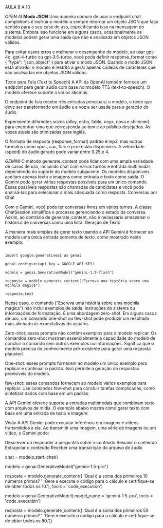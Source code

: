 AULA 8 A 10

*OPEN AI*
**Modo *JSON***
Uma maneira comum de usar o endpoint chat completions é instruir o modelo a sempre retornar um objeto JSON que faça sentido para o seu caso de uso, especificando isso na mensagem do sistema. Embora isso funcione em alguns casos, ocasionalmente os modelos podem gerar uma saída que não é analisada em objetos JSON válidos.

Para evitar esses erros e melhorar o desempenho do modelo, ao usar gpt-4o, gpt-4-turbo ou gpt-3.5-turbo, você pode definir response_format como { "type": "json_object" } para ativar o modo JSON. Quando o modo JSON está ativado, o modelo é restrito a gerar apenas cadeias de caracteres que são analisadas em objetos JSON válidos.

Texto para Fala (Text to Speech)
A API da OpenAI também fornece um endpoint para gerar aúdio com base no modelo TTS (text-to-speech). O modelo oferece suporte a vários idiomas.

O endpoint de fala recebe três entradas principais: o modelo, o texto que deve ser transformado em áudio e a voz a ser usada para a geração do áudio.

Experimente diferentes vozes (alloy, echo, fable, onyx, nova e shimmer) para encontrar uma que corresponda ao tom e ao público desejados. As vozes atuais são otimizadas para inglês.

O formato de resposta (response_format) padrão é mp3, mas outros formatos como opus, aac, flac e pcm estão disponíveis. A velocidade (speed) do áudio gerado pode variar entre 0.25 e 4.



*GEMINI*
O método generate_content pode lidar com uma ampla variedade de casos de uso, incluindo chat com vários turnos e entrada multimodal, dependendo do suporte do modelo subjacente. Os modelos disponíveis aceitam apenas texto e imagens como entrada e texto como saída.
O Gemini pode gerar várias respostas possíveis para um único comando. Essas possíveis respostas são chamadas de candidates e você pode analisá-las para selecionar a mais adequada como resposta.
Conversas por Chat

Com o Gemini, você pode ter conversas livres em vários turnos. A classe ChatSession simplifica o processo gerenciando o estado da conversa. Assim, ao contrário de generate_content, não é necessário armazenar o histórico de conversas como uma lista.
Geração de Texto

A maneira mais simples de gerar texto usando a API Gemini é fornecer ao modelo uma única entrada somente de texto, como mostrado neste exemplo:

```

import google.generativeai as genai

genai.configure(api_key = GOOGLE_API_KEY)

modelo = genai.GenerativeModel("gemini-1.5-flash")

resposta = modelo.generate_content("Escreva uma história sobre uma mochila mágica")

resposta.text
```

Nesse caso, o comando ("Escreva uma história sobre uma mochila mágica") não inclui exemplos de saída, instruções do sistema ou informações de formatação. É uma abordagem zero-shot. Em alguns casos de uso, um comando one-shot ou few-shot pode produzir um resultado mais alinhado às expectativas do usuário.

Zero-shot: esses prompts não contêm exemplos para o modelo replicar. Os comandos zero-shot mostram essencialmente a capacidade do modelo de concluir o comando sem outros exemplos ou informações. Significa que o modelo precisa do conhecimento pré-existente para gerar uma resposta plausível.

One-shot: esses prompts fornecem ao modelo um único exemplo para replicar e continuar o padrão. Isso permite a geração de respostas previsíveis do modelo.

few-shot: esses comandos fornecem ao modelo vários exemplos para replicar. Use comandos few-shot para concluir tarefas complicadas, como sintetizar dados com base em um padrão.

A API Gemini oferece suporte a entradas multimodais que combinam texto com arquivos de mídia. O exemplo abaixo mostra como gerar texto com base em uma entrada de texto e imagem:

Visão
A API Gemini pode executar inferência em imagens e vídeos transmitidos a ela. Ao transmitir uma imagem, uma série de imagens ou um vídeo, o Gemini pode:

Descrever ou responder a perguntas sobre o conteúdo
Resumir o conteúdo
Extrapolar o conteúdo
Receber uma transcrição do arquivo de áudio


chat = modelo.start_chat()

modelo = genai.GenerativeModel("gemini-1.5-pro")

resposta = modelo.generate_content((
    'Qual é a soma dos primeiros 10 números primos? '
    'Gere e execute o código para o cálculo e certifique-se de obter todos os 10.'),
    tools = 'code_execution')

modelo = genai.GenerativeModel(
    model_name = 'gemini-1.5-pro',
    tools = 'code_execution')

resposta = modelo.generate_content((
    'Qual é a soma dos primeiros 50 números primos? '
    'Gere e execute o código para o cálculo e certifique-se de obter todos os 50.'))
     
